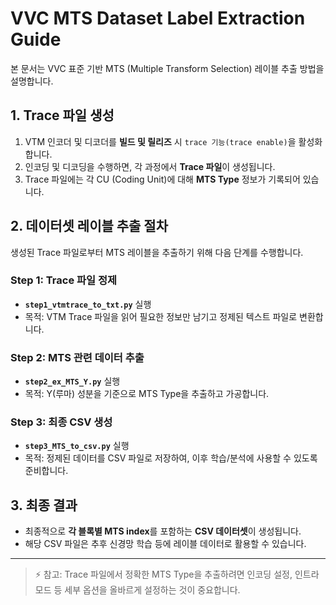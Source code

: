 # VVC MTS Dataset Label Extraction Guide

본 문서는 VVC 표준 기반 MTS (Multiple Transform Selection) 레이블 추출 방법을 설명합니다.

## 1. Trace 파일 생성

1. VTM 인코더 및 디코더를 **빌드 및 릴리즈** 시 `trace 기능(trace enable)`을 활성화합니다.
2. 인코딩 및 디코딩을 수행하면, 각 과정에서 **Trace 파일**이 생성됩니다.
3. Trace 파일에는 각 CU (Coding Unit)에 대해 **MTS Type** 정보가 기록되어 있습니다.

## 2. 데이터셋 레이블 추출 절차

생성된 Trace 파일로부터 MTS 레이블을 추출하기 위해 다음 단계를 수행합니다.

### Step 1: Trace 파일 정제

- **`step1_vtmtrace_to_txt.py`** 실행
- 목적: VTM Trace 파일을 읽어 필요한 정보만 남기고 정제된 텍스트 파일로 변환합니다.

### Step 2: MTS 관련 데이터 추출

- **`step2_ex_MTS_Y.py`** 실행
- 목적: Y(루마) 성분을 기준으로 MTS Type을 추출하고 가공합니다.

### Step 3: 최종 CSV 생성

- **`step3_MTS_to_csv.py`** 실행
- 목적: 정제된 데이터를 CSV 파일로 저장하여, 이후 학습/분석에 사용할 수 있도록 준비합니다.

## 3. 최종 결과

- 최종적으로 **각 블록별 MTS index**를 포함하는 **CSV 데이터셋**이 생성됩니다.
- 해당 CSV 파일은 추후 신경망 학습 등에 레이블 데이터로 활용할 수 있습니다.

---

> ⚡ 참고: Trace 파일에서 정확한 MTS Type을 추출하려면 인코딩 설정, 인트라 모드 등 세부 옵션을 올바르게 설정하는 것이 중요합니다.
